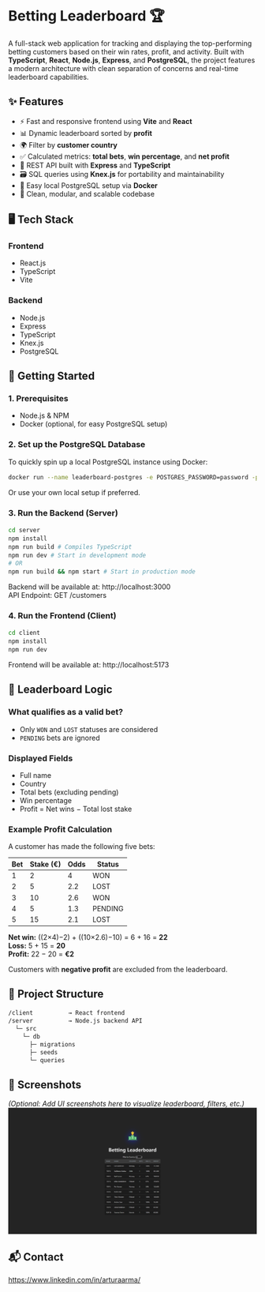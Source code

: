 # Betting Leaderboard 🏆

A full-stack web application for tracking and displaying the top-performing betting customers based on their win rates, profit, and activity. Built with **TypeScript**, **React**, **Node.js**, **Express**, and **PostgreSQL**, the project features a modern architecture with clean separation of concerns and real-time leaderboard capabilities.

## ✨ Features

* ⚡ Fast and responsive frontend using **Vite** and **React**
* 📊 Dynamic leaderboard sorted by **profit**
* 🌍 Filter by **customer country**
* ✅ Calculated metrics: **total bets**, **win percentage**, and **net profit**
* 🔌 REST API built with **Express** and **TypeScript**
* 🗃️ SQL queries using **Knex.js** for portability and maintainability
* 🐳 Easy local PostgreSQL setup via **Docker**
* 🔧 Clean, modular, and scalable codebase

## 🖥️ Tech Stack

### **Frontend**
* React.js
* TypeScript
* Vite

### **Backend**
* Node.js
* Express
* TypeScript
* Knex.js
* PostgreSQL

## 🚀 Getting Started

### 1. Prerequisites
* Node.js & NPM
* Docker (optional, for easy PostgreSQL setup)

### 2. Set up the PostgreSQL Database
To quickly spin up a local PostgreSQL instance using Docker:

```bash
docker run --name leaderboard-postgres -e POSTGRES_PASSWORD=password -p 5432:5432 -d postgres
```

Or use your own local setup if preferred.

### 3. Run the Backend (Server)

```bash
cd server
npm install
npm run build # Compiles TypeScript
npm run dev # Start in development mode
# OR
npm run build && npm start # Start in production mode
```

Backend will be available at: http://localhost:3000  
API Endpoint: GET /customers

### 4. Run the Frontend (Client)

```bash
cd client
npm install
npm run dev
```

Frontend will be available at: http://localhost:5173

## 🧠 Leaderboard Logic

### What qualifies as a valid bet?
* Only `WON` and `LOST` statuses are considered
* `PENDING` bets are ignored

### Displayed Fields
* Full name
* Country
* Total bets (excluding pending)
* Win percentage
* Profit = Net wins − Total lost stake

### Example Profit Calculation
A customer has made the following five bets:

| Bet | Stake (€) | Odds | Status |
|-----|-----------|------|--------|
| 1 | 2 | 4 | WON |
| 2 | 5 | 2.2 | LOST |
| 3 | 10 | 2.6 | WON |
| 4 | 5 | 1.3 | PENDING |
| 5 | 15 | 2.1 | LOST |

**Net win:** ((2×4)−2) + ((10×2.6)−10) = 6 + 16 = **22**  
**Loss:** 5 + 15 = **20**  
**Profit:** 22 − 20 = **€2**

Customers with **negative profit** are excluded from the leaderboard.

## 📁 Project Structure

```
/client          → React frontend
/server          → Node.js backend API
  └─ src
    └─ db
      ├─ migrations
      ├─ seeds
      └─ queries
```

## 📸 Screenshots
*(Optional: Add UI screenshots here to visualize leaderboard, filters, etc.)*
![UI](image.png)

## 📬 Contact
https://www.linkedin.com/in/arturaarma/

